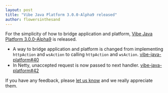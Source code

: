 ```yaml
---
layout: post
title: "Vibe Java Platform 3.0.0-Alpha9 released"
author: flowersinthesand
---
```


For the simplicity of how to bridge application and platform, [Vibe Java Platform 3.0.0-Alpha9](/projects/vibe-java-platform/3.0.0-Alpha9/) is released.

* A way to bridge application and platform is changed from implementing `httpAction` and `wsAction` to calling `httpAction` and `wsAction`. [vibe-java-platform#40](https://github.com/vibe-project/vibe-java-platform/issues/40)
* In Netty, unaccepted request is now passed to next handler. [vibe-java-platform#42](https://github.com/vibe-project/vibe-java-platform/issues/42)

If you have any feedback, please [let us know](http://groups.google.com/group/atmosphere-framework) and we really appreciate them.